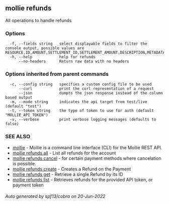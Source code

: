 ## mollie refunds

All operations to handle refunds

### Options

```
  -f, --fields string   select displayable fields to filter the console output, possible values are RESOURCE,ID,AMOUNT,SETTLEMENT_ID,SETTLEMENT_AMOUNT,DESCRIPTION,METADATA,STATUS,PAYMENT_ID,ORDER_ID,CREATED_AT
  -h, --help            help for refunds
      --no-headers      Return raw data with no headers
```

### Options inherited from parent commands

```
  -c, --config string   specifies a custom config file to be used
      --curl            print the curl representation of a request
      --json            dumpts the json response instead of the column based output
  -m, --mode string     indicates the api target from test/live (default "test")
  -t, --token string    the type of token to use for auth (default "MOLLIE_API_TOKEN")
  -v, --verbose         print verbose logging messages (defaults to false)
```

### SEE ALSO

* [mollie](mollie.md)	 - Mollie is a command line interface (CLI) for the Mollie REST API.
* [mollie refunds all](mollie_refunds_all.md)	 - List all refunds for the account
* [mollie refunds cancel](mollie_refunds_cancel.md)	 - for certain payment methods where cancelation is possible.
* [mollie refunds create](mollie_refunds_create.md)	 - Creates a Refund on the Payment
* [mollie refunds get](mollie_refunds_get.md)	 - Retrieve a single Refund by its ID
* [mollie refunds list](mollie_refunds_list.md)	 - Retrieves refunds for the provided API token, or payment token

###### Auto generated by spf13/cobra on 20-Jun-2022
